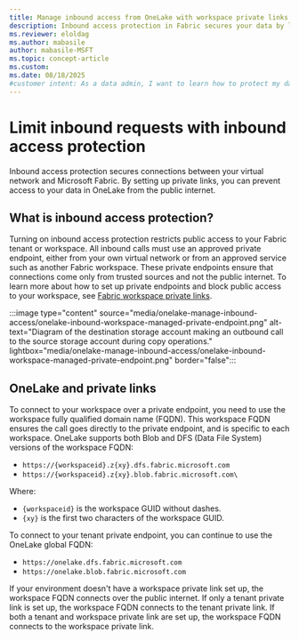 ```yaml
---
title: Manage inbound access from OneLake with workspace private links
description: Inbound access protection in Fabric secures your data by limiting inbound requests. 
ms.reviewer: eloldag
ms.author: mabasile
author: mabasile-MSFT
ms.topic: concept-article
ms.custom:
ms.date: 08/18/2025
#customer intent: As a data admin, I want to learn how to protect my data by limiting inbound requests. As a data engineer, I want to learn how to work with my data, even when private links are turned on. 
---
```


# Limit inbound requests with inbound access protection

Inbound access protection secures connections between your virtual network and Microsoft Fabric. By setting up private links, you can prevent access to your data in OneLake from the public internet.

## What is inbound access protection?

Turning on inbound access protection restricts public access to your Fabric tenant or workspace. All inbound calls must use an approved private endpoint, either from your own virtual network or from an approved service such as another Fabric workspace. These private endpoints ensure that connections come only from trusted sources and not the public internet. To learn more about how to set up private endpoints and block public access to your workspace, see [Fabric workspace private links](/fabric/security/security-workspace-level-private-links-overview).

:::image type="content" source="media/onelake-manage-inbound-access/onelake-inbound-workspace-managed-private-endpoint.png" alt-text="Diagram of the destination storage account making an outbound call to the source storage account during copy operations." lightbox="media/onelake-manage-inbound-access/onelake-inbound-workspace-managed-private-endpoint.png" border="false":::

## OneLake and private links

To connect to your workspace over a private endpoint, you need to use the workspace fully qualified domain name (FQDN). This workspace FQDN ensures the call goes directly to the private endpoint, and is specific to each workspace. OneLake supports both Blob and DFS (Data File System) versions of the workspace FQDN:

- `https://{workspaceid}.z{xy}.dfs.fabric.microsoft.com`
- `https://{workspaceid}.z{xy}.blob.fabric.microsoft.com\`

Where:

- `{workspaceid}` is the workspace GUID without dashes.
- `{xy}` is the first two characters of the workspace GUID.

To connect to your tenant private endpoint, you can continue to use the OneLake global FQDN:

- `https://onelake.dfs.fabric.microsoft.com`
- `https://onelake.blob.fabric.microsoft.com`

If your environment doesn't have a workspace private link set up, the workspace FQDN connects over the public internet. If only a tenant private link is set up, the workspace FQDN connects to the tenant private link. If both a tenant and workspace private link are set up, the workspace FQDN connects to the workspace private link.
